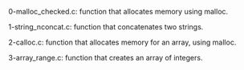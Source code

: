 0-malloc_checked.c: function that allocates memory using malloc.

1-string_nconcat.c: function that concatenates two strings.

2-calloc.c:  function that allocates memory for an array, using malloc.

3-array_range.c: function that creates an array of integers.
